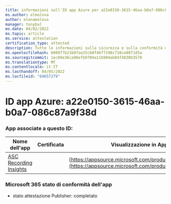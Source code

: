 ```yaml
---
title: informazioni sull'ID app Azure per a22e0150-3615-46aa-b0a7-086c87a9f38d
ms.author: elmalova
author: elenamalova
manager: tonybal
ms.date: 04/02/2022
ms.topic: article
ms.service: attestation
certification_type: attested
description: Tutte le informazioni sulla sicurezza e sulla conformità disponibili per a22e0150-3615-46aa-b0a7-086c87a9f38d.
ms.openlocfilehash: 600977b21b8fae25cb0f46f7298c710ce88f1d5a
ms.sourcegitcommit: 1ec89e36ca96efb9704a11b904ab84f4030b3578
ms.translationtype: MT
ms.contentlocale: it-IT
ms.lasthandoff: 04/05/2022
ms.locfileid: "64657279"
---
```

# <a name="azure-app-id-a22e0150-3615-46aa-b0a7-086c87a9f38d"></a>ID app Azure: a22e0150-3615-46aa-b0a7-086c87a9f38d


### <a name="apps-associated-with-this-id"></a>App associate a questo ID:
| **Nome dell'app** | **Certificata** | **Visualizzazione in AppSource** |
|--------------|---------------|-----------------------|
| [ASC Recording Insights](../forward/WA200000708.md) |  | [https://appsource.microsoft.com/product/office/WA200000708](https://appsource.microsoft.com/product/office/WA200000708) |

### <a name="microsoft-365-app-compliance-status"></a>Microsoft 365 stato di conformità dell'app
- stato attestazione Publisher: completato
